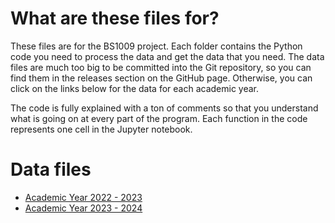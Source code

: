 # What are these files for?
These files are for the BS1009 project.
Each folder contains the Python code you need to process the data and get the data that you need.
The data files are much too big to be committed into the Git repository,
so you can find them in the releases section on the GitHub page.
Otherwise, you can click on the links below for the data for each academic year.

The code is fully explained with a ton of comments so that you understand what is going on at every part of the program.
Each function in the code represents one cell in the Jupyter notebook.

# Data files

- [Academic Year 2022 - 2023](https://github.com/hankertrix/Uni-Stuff/releases/download/v0.0.1/ay-2022-2023-data.zip)
- [Academic Year 2023 - 2024](https://github.com/hankertrix/Uni-Stuff/releases/download/v0.0.1/ay-2023-2024-data.zip)
